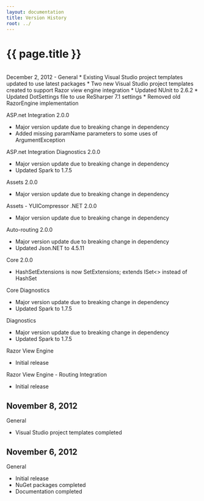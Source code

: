 ```yaml
---
layout: documentation
title: Version History
root: ../
---
```

{{ page.title }}
=
<br/>
December 2, 2012
-
General
* Existing Visual Studio project templates updated to use latest packages
* Two new Visual Studio project templates created to support Razor view engine integration
* Updated NUnit to 2.6.2
* Updated DotSettings file to use ReSharper 7.1 settings
* Removed old RazorEngine implementation

ASP.net Integration 2.0.0
* Major version update due to breaking change in dependency
* Added missing paramName parameters to some uses of ArgumentException

ASP.net Integration Diagnostics 2.0.0
* Major version update due to breaking change in dependency
* Updated Spark to 1.7.5

Assets 2.0.0
<ul><li>Major version update due to breaking change in dependency</li></ul>

Assets - YUICompressor .NET 2.0.0
<ul><li>Major version update due to breaking change in dependency</li></ul>

Auto-routing 2.0.0
* Major version update due to breaking change in dependency
* Updated Json.NET to 4.5.11

Core 2.0.0
<ul><li>HashSetExtensions is now SetExtensions; extends ISet&lt;&gt; instead of HashSet</li></ul>

Core Diagnostics
* Major version update due to breaking change in dependency
* Updated Spark to 1.7.5

Diagnostics
* Major version update due to breaking change in dependency
* Updated Spark to 1.7.5

Razor View Engine
<ul><li>Initial release</li></ul>

Razor View Engine - Routing Integration
<ul><li>Initial release</li></ul>

November 8, 2012
-
General
<ul><li>Visual Studio project templates completed</li></ul>

November 6, 2012
-
General
* Initial release
* NuGet packages completed
* Documentation completed
